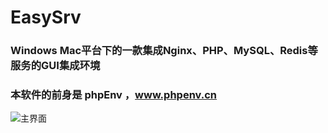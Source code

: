 # EasySrv
### Windows Mac平台下的一款集成Nginx、PHP、MySQL、Redis等服务的GUI集成环境


### 本软件的前身是 phpEnv ，www.phpenv.cn
![主界面](https://github.com/xianyunleo/EasySrv/raw/dev/screenshots/home.png)
